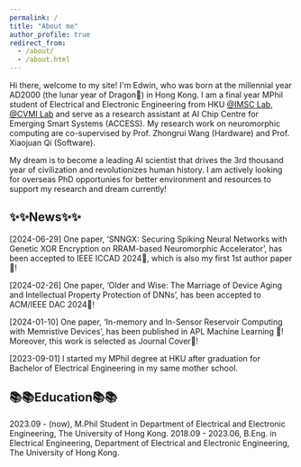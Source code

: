 ```yaml
---
permalink: /
title: "About me"
author_profile: true
redirect_from: 
  - /about/
  - /about.html
---
```


Hi there, welcome to my site! I'm Edwin, who was born at the millennial year AD2000 (the lunar year of Dragon🐉) in Hong Kong. I am a final year MPhil student of Electrical and Electronic Engineering from HKU [@IMSC Lab](https://zhongruiwang.github.io/), [@CVMI Lab](https://xjqi.github.io/cvmi.html) and serve as a research assistant at AI Chip Centre for Emerging Smart Systems (ACCESS). My research work on neuromorphic computing are co-supervised by Prof. Zhongrui Wang (Hardware) and Prof. Xiaojuan Qi (Software). 

My dream is to become a leading AI scientist that drives the 3rd thousand year of civilization and revolutionizes human history. I am actively looking for overseas PhD opportunies for better environment and resources to support my research and dream currently!

✨✨News✨✨
------
[2024-06-29] One paper, ‘SNNGX: Securing Spiking Neural Networks with Genetic XOR Encryption on RRAM-based Neuromorphic Accelerator’, has been accepted to IEEE ICCAD 2024🎉, which is also my first 1st author paper🎉!

[2024-02-26] One paper, ‘Older and Wise: The Marriage of Device Aging and Intellectual Property Protection of DNNs’, has been accepted to ACM/IEEE DAC 2024🎉!

[2024-01-10] One paper, ‘In-memory and In-Sensor Reservoir Computing with Memristive Devices’, has been published in APL Machine Learning 🎉! Moreover, this work is selected as Journal Cover🎉!

[2023-09-01] I started my MPhil degree at HKU after graduation for  Bachelor of Electrical Engineering in my same mother school. 

📚📚Education📚📚
------
2023.09 - (now), M.Phil Student in Department of Electrical and Electronic Engineering, The University of Hong Kong.
2018.09 - 2023.06, B.Eng. in Electrical Engineering, Department of Electrical and Electronic Engineering, The University of Hong Kong.
